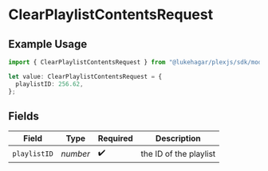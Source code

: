 # ClearPlaylistContentsRequest

## Example Usage

```typescript
import { ClearPlaylistContentsRequest } from "@lukehagar/plexjs/sdk/models/operations";

let value: ClearPlaylistContentsRequest = {
  playlistID: 256.62,
};
```

## Fields

| Field                  | Type                   | Required               | Description            |
| ---------------------- | ---------------------- | ---------------------- | ---------------------- |
| `playlistID`           | *number*               | :heavy_check_mark:     | the ID of the playlist |